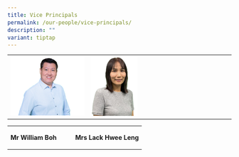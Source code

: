 ```yaml
---
title: Vice Principals
permalink: /our-people/vice-principals/
description: ""
variant: tiptap
---
```

<table style="minWidth: 50px">
<colgroup>
<col>
<col>
</colgroup>
<tbody>
<tr>
<td rowspan="1" colspan="1">
<div class="isomer-image-wrapper">
<img style="width:215px;" height="auto" width="100%" alt="Cropped" src="/images/Mr_Boh_Chuan_Xiang_William__Mr___VP__clipped_rev_1_copy.png">
</div>
</td>
<td rowspan="1" colspan="1">
<div class="isomer-image-wrapper">
<img style="width: 34%;" height="auto" width="100%" alt="" src="/images/SL Photos/Mrs_Lack_Hwee_Leng.jpg">
</div>
</td>
</tr>
</tbody>
</table>
<table style="minWidth: 100px">
<colgroup>
<col>
<col>
<col>
<col>
</colgroup>
<tbody>
<tr>
<th rowspan="1" colspan="1">
<p>Mr William Boh</p>
</th>
<th rowspan="1" colspan="1">
<p></p>
</th>
<th rowspan="1" colspan="1">
<p></p>
</th>
<th rowspan="1" colspan="1">
<p>Mrs Lack Hwee Leng</p>
</th>
</tr>
</tbody>
</table>
<p></p>